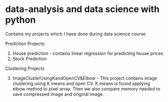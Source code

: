 # data-analysis and data science with python

Contains my projects which I have done during data science course

Prediction Projects: 
1. House prediction - contains linear regression for predicting house prices
2. Stock Prediction

Clustering Projects

3. ImageClusterUsingKandOpenCV&Elbow - This project contains image clustering using K means and open CV. K means is found applying elbow method to pixel array. Then we also compare memory needed to save compressed image and original image.
